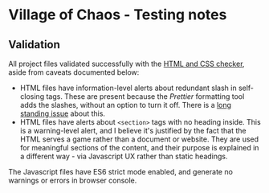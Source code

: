 # Village of Chaos - Testing notes

## Validation

All project files validated successfully with the [HTML and CSS checker](https://validator.w3.org/nu), aside from caveats documented below:

-   HTML files have information-level alerts about redundant slash in self-closing tags. These are present because the _Prettier_ formatting tool adds the slashes, without an option to turn it off. There is a [long standing issue](https://github.com/prettier/prettier/issues/5246) about this.
-   HTML files have alerts about `<section>` tags with no heading inside. This is a warning-level alert, and I believe it's justified by the fact that the HTML serves a game rather than a document or website. They are used for meaningful sections of the content, and their purpose is explained in a different way - via Javascript UX rather than static headings.

The Javascript files have ES6 strict mode enabled, and generate no warnings or errors in browser console.
